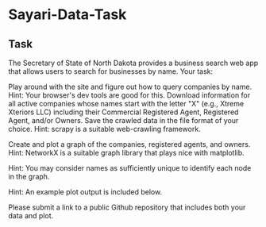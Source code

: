 # Sayari-Data-Task
## Task
The Secretary of State of North Dakota provides a business search web app that allows users to search for businesses by name. Your task:

Play around with the site and figure out how to query companies by name.
Hint: Your browser's dev tools are good for this.
Download information for all active companies whose names start with the letter "X" (e.g., Xtreme Xteriors LLC) including their Commercial Registered Agent, Registered Agent, and/or Owners. Save the crawled data in the file format of your choice.
Hint: scrapy is a suitable web-crawling framework.

Create and plot a graph of the companies, registered agents, and owners.
Hint: NetworkX is a suitable graph library that plays nice with matplotlib.

Hint: You may consider names as sufficiently unique to identify each node in the graph.

Hint: An example plot output is included below.

Please submit a link to a public Github repository that includes both your data and plot.

